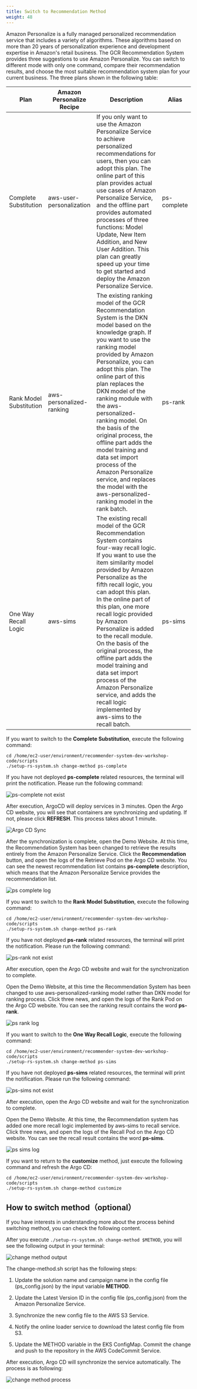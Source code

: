 ```yaml
---
title: Switch to Recommendation Method
weight: 48
---
```



Amazon Personalize is a fully managed personalized recommendation service that includes a variety of algorithms. These algorithms based on more than 20 years of personalization experience and development expertise in Amazon's retail business. The GCR Recommendation System provides three suggestions to use Amazon Personalize. You can switch to different mode with only one command, compare their recommendation results, and choose the most suitable recommendation system plan for your current business. The three plans shown in the following table:

|Plan |Amazon Personalize Recipe | Description | Alias |
|--- |--- | --- | --- |
|Complete Substitution|aws-user-personalization |If you only want to use the Amazon Personalize Service to achieve personalized recommendations for users, then you can adopt this plan. The online part of this plan provides actual use cases of Amazon Personalize Service, and the offline part provides automated processes of three functions: Model Update, New Item Addition, and New User Addition. This plan can greatly speed up your time to get started and deploy the Amazon Personalize Service.|ps-complete|
|Rank Model Substitution|aws-personalized-ranking |The existing ranking model of the GCR Recommendation System is the DKN model based on the knowledge graph. If you want to use the ranking model provided by Amazon Personalize, you can adopt this plan. The online part of this plan replaces the DKN model of the ranking module with the aws-personalized-ranking model. On the basis of the original process, the offline part adds the model training and data set import process of the Amazon Personalize service, and replaces the model with the aws-personalized-ranking model in the rank batch.|ps-rank|
|One Way Recall Logic|aws-sims |The existing recall model of the GCR Recommendation System contains four-way recall logic. If you want to use the item similarity model provided by Amazon Personalize as the fifth recall logic, you can adopt this plan. In the online part of this plan, one more recall logic provided by Amazon Personalize is added to the recall module. On the basis of the original process, the offline part adds the model training and data set import process of the Amazon Personalize service, and adds the recall logic implemented by aws-sims to the recall batch. |ps-sims|


If you want to switch to the **Complete Substitution**, execute the following command:
```shell
cd /home/ec2-user/environment/recommender-system-dev-workshop-code/scripts
./setup-rs-system.sh change-method ps-complete
```

If you have not deployed **ps-complete** related resources, the terminal will print the notification. Please run the following command:

![ps-complete not exist](/images/ps-complete-not-exist.png)

After execution, ArgoCD will deploy services in 3 minutes. Open the Argo CD website, you will see that containers are synchronizing and updating. If not, please click **REFRESH**. This process takes about 1 minute.

![Argo CD Sync](/images/argocd-sync-method.png)

After the synchronization is complete, open the Demo Website. At this time, the Recommendation System has been changed to retrieve the results entirely from the Amazon Personalize Service. Click the **Recommendation** button, and open the logs of the Retrieve Pod on the Argo CD website. You can see the newest recommendation list contains **ps-complete** description, which means that the Amazon Personalize Service provides the recommendation list.

![ps complete log](/images/ps-complete-result.png)

If you want to switch to the **Rank Model Substitution**, execute the following command:
```shell
cd /home/ec2-user/environment/recommender-system-dev-workshop-code/scripts
./setup-rs-system.sh change-method ps-rank
```

If you have not deployed **ps-rank** related resources, the terminal will print the notification. Please run the following command:

![ps-rank not exist](/images/ps-rank-not-exist.png)

After execution, open the Argo CD website and wait for the synchronization to complete.

Open the Demo Website, at this time the Recommendation System has been changed to use aws-personalized-ranking model rather than DKN model for ranking process. Click three news, and open the logs of the Rank Pod on the Argo CD website. You can see the ranking result contains the word **ps-rank**.

![ps rank log](/images/ps-rank-result.png)

If you want to switch to the **One Way Recall Logic**, execute the following command:
```shell
cd /home/ec2-user/environment/recommender-system-dev-workshop-code/scripts
./setup-rs-system.sh change-method ps-sims
```

If you have not deployed **ps-sims** related resources, the terminal will print the notification. Please run the following command:

![ps-sims not exist](/images/ps-sims-not-exist.png)

After execution, open the Argo CD website and wait for the synchronization to complete.

Open the Demo Website. At this time, the Recommendation system has added one more recall logic implemented by aws-sims to recall service. Click three news, and open the logs of the Recall Pod on the Argo CD website. You can see the recall result contains the word **ps-sims**.

![ps sims log](/images/ps-sims-result.png)

If you want to return to the **customize** method, just execute the following command and refresh the Argo CD:
```shell
cd /home/ec2-user/environment/recommender-system-dev-workshop-code/scripts
./setup-rs-system.sh change-method customize
```


## How to switch method（optional）

If you have interests in understanding more about the process behind switching method, you can check the following content. 

After you execute `./setup-rs-system.sh change-method $METHOD`, you will see the following output in your terminal:

![change method output](/images/change-method-output.png)

The change-method.sh script has the following steps:

1. Update the solution name and campaign name in the config file (ps_config.json) by the input variable **METHOD**. 
   
2. Update the Latest Version ID in the config file (ps_config.json) from the Amazon Personalize Service.

3. Synchronize the new config file to the AWS S3 Service.

4. Notify the online loader service to download the latest config file from S3.

5. Update the METHOD variable in the EKS ConfigMap. Commit the change and push to the repository in the AWS CodeCommit Service.

After execution, Argo CD will synchronize the service automatically. The process is as following:

![change method process](/images/change-method-process.png)

